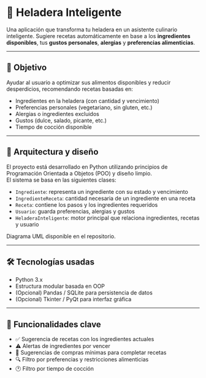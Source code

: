 # 🧊 Heladera Inteligente

Una aplicación que transforma tu heladera en un asistente culinario inteligente. Sugiere recetas automáticamente en base a los **ingredientes disponibles**, tus **gustos personales**, **alergias** y **preferencias alimenticias**.

---

## 📌 Objetivo

Ayudar al usuario a optimizar sus alimentos disponibles y reducir desperdicios, recomendando recetas basadas en:

- Ingredientes en la heladera (con cantidad y vencimiento)
- Preferencias personales (vegetariano, sin gluten, etc.)
- Alergias o ingredientes excluidos
- Gustos (dulce, salado, picante, etc.)
- Tiempo de cocción disponible

---

## 🧱 Arquitectura y diseño

El proyecto está desarrollado en Python utilizando principios de Programación Orientada a Objetos (POO) y diseño limpio.  
El sistema se basa en las siguientes clases:

- `Ingrediente`: representa un ingrediente con su estado y vencimiento
- `IngredienteReceta`: cantidad necesaria de un ingrediente en una receta
- `Receta`: contiene los pasos y los ingredientes requeridos
- `Usuario`: guarda preferencias, alergias y gustos
- `HeladeraInteligente`: motor principal que relaciona ingredientes, recetas y usuario

Diagrama UML disponible en el repositorio.

---

## 🛠️ Tecnologías usadas

- Python 3.x
- Estructura modular basada en OOP
- (Opcional) Pandas / SQLite para persistencia de datos
- (Opcional) Tkinter / PyQt para interfaz gráfica

---

## 🚀 Funcionalidades clave

- ✅ Sugerencia de recetas con los ingredientes actuales
- ⚠️ Alertas de ingredientes por vencer
- 🛒 Sugerencias de compras mínimas para completar recetas
- 🔍 Filtro por preferencias y restricciones alimenticias
- 🕐 Filtro por tiempo de cocción
